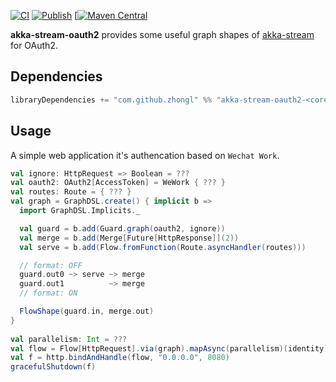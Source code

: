 [![CI](https://github.com/hanabix/akka-stream-oauth2/actions/workflows/ci.yml/badge.svg)](https://github.com/hanabix/akka-stream-oauth2/actions/workflows/ci.yml) [![Publish](https://github.com/hanabix/akka-stream-oauth2/actions/workflows/sbt-release.yml/badge.svg)](https://github.com/hanabix/akka-stream-oauth2/actions/workflows/sbt-release.yml) [[![Maven Central](https://img.shields.io/maven-central/v/com.github.zhongl/akka-stream-oauth2-core_2.13)](https://search.maven.org/artifact/com.github.zhongl/akka-stream-oauth2-core_2.13)


**akka-stream-oauth2** provides some useful graph shapes of [akka-stream](https://doc.akka.io/docs/akka/current/stream/index.html) for OAuth2.


## Dependencies

```scala
libraryDependencies += "com.github.zhongl" %% "akka-stream-oauth2-<core or wechat or dingtalk>" % <latest tag>
```

## Usage

A simple web application it's authencation based on `Wechat Work`.

```scala
val ignore: HttpRequest => Boolean = ???
val oauth2: OAuth2[AccessToken] = WeWork { ??? }
val routes: Route = { ??? }
val graph = GraphDSL.create() { implicit b =>
  import GraphDSL.Implicits._

  val guard = b.add(Guard.graph(oauth2, ignore))
  val merge = b.add(Merge[Future[HttpResponse]](2))
  val serve = b.add(Flow.fromFunction(Route.asyncHandler(routes)))

  // format: OFF
  guard.out0 ~> serve ~> merge
  guard.out1          ~> merge
  // format: ON

  FlowShape(guard.in, merge.out)
}
    
val parallelism: Int = ???
val flow = Flow[HttpRequest].via(graph).mapAsync(parallelism)(identity)
val f = http.bindAndHandle(flow, "0.0.0.0", 8080)
gracefulShutdown(f)
```

